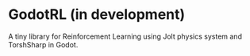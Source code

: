 # GodotRL (in development)
A tiny library for Reinforcement Learning using Jolt physics system and TorshSharp in Godot. 
